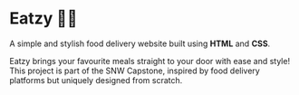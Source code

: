 # Eatzy 🍔🚚  
A simple and stylish food delivery website built using **HTML** and **CSS**.  

Eatzy brings your favourite meals straight to your door with ease and style!  
This project is part of the SNW Capstone, inspired by food delivery platforms but uniquely designed from scratch.

